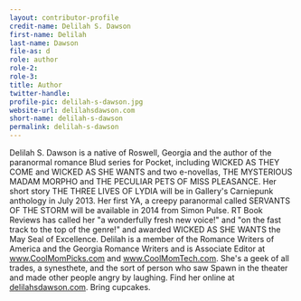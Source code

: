 ```yaml
---
layout: contributor-profile
credit-name: Delilah S. Dawson
first-name: Delilah
last-name: Dawson
file-as: d
role: author
role-2:
role-3:
title: Author
twitter-handle:
profile-pic: delilah-s-dawson.jpg
website-url: delilahsdawson.com
short-name: delilah-s-dawson
permalink: delilah-s-dawson
---
```


Delilah S. Dawson is a native of Roswell, Georgia and the author of the paranormal romance Blud series for Pocket, including WICKED AS THEY COME and WICKED AS SHE WANTS and two e-novellas, THE MYSTERIOUS MADAM MORPHO and THE PECULIAR PETS OF MISS PLEASANCE. Her short story THE THREE LIVES OF LYDIA will be in Gallery's Carniepunk anthology in July 2013. Her first YA, a creepy paranormal called SERVANTS OF THE STORM will be available in 2014 from Simon Pulse. RT Book Reviews has called her "a wonderfully fresh new voice!" and "on the fast track to the top of the genre!" and awarded WICKED AS SHE WANTS the May Seal of Excellence. Delilah is a member of the Romance Writers of America and the Georgia Romance Writers and is Associate Editor at www.CoolMomPicks.com and www.CoolMomTech.com. She's a geek of all trades, a synesthete, and the sort of person who saw Spawn in the theater and made other people angry by laughing. Find her online at [delilahsdawson.com](http://www.delilahsdawson.com). Bring cupcakes.
